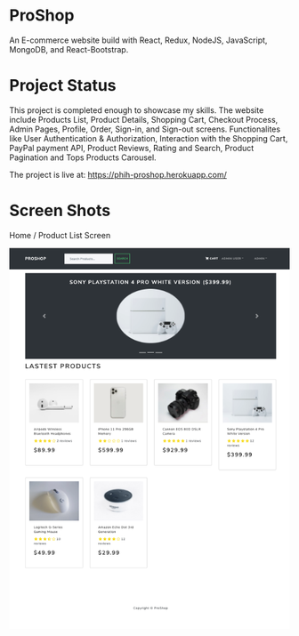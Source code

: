 # ProShop

An E-commerce website build with React, Redux, NodeJS, JavaScript, MongoDB, and React-Bootstrap.

# Project Status

This project is completed enough to showcase my skills. The website include Products List, Product Details, Shopping Cart, Checkout Process, Admin Pages, Profile, Order, Sign-in, and Sign-out screens. Functionalites like User Authentication & Authorization, Interaction with the Shopping Cart, PayPal payment API, Product Reviews, Rating and Search, Product Pagination and Tops Products Carousel.

The project is live at: https://phih-proshop.herokuapp.com/

# Screen Shots

Home / Product List Screen

![alt text](screenshots/1.png "Home / Product List Screen")

